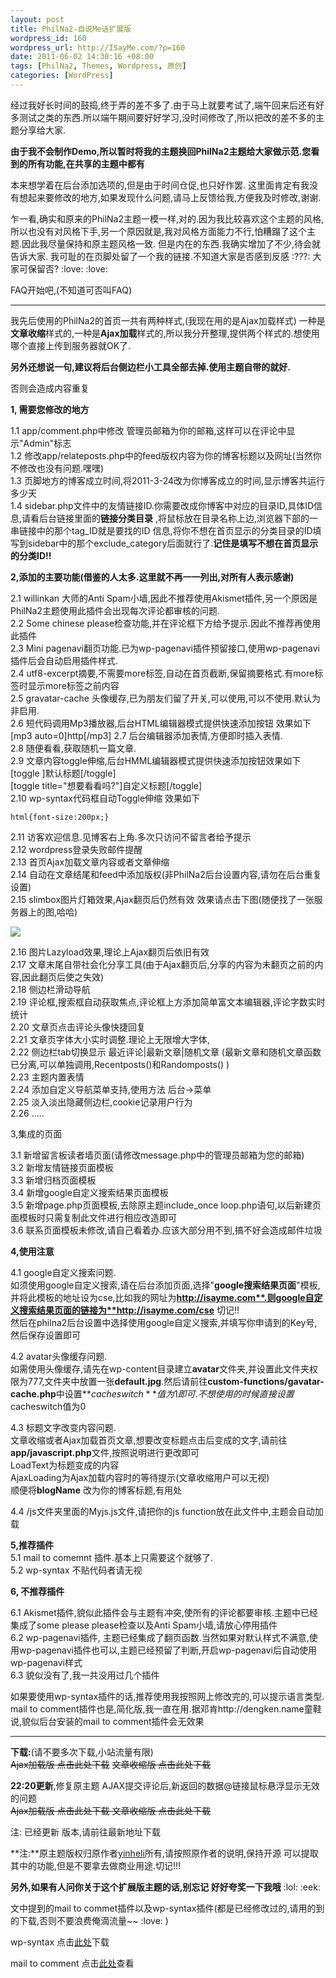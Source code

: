 ```yaml
--- 
layout: post
title: PhilNa2-自说Me话扩展版
wordpress_id: 160
wordpress_url: http://ISayMe.com/?p=160
date: 2011-06-02 14:30:16 +08:00
tags: [PhilNa2, Themes, Wordpress, 原创]
categories: [WordPress]
---
```

经过我好长时间的鼓捣,终于弄的差不多了.由于马上就要考试了,端午回来后还有好多测试之类的东西.所以端午期间要好好学习,没时间修改了,所以把改的差不多的主题分享给大家.

**由于我不会制作Demo,所以暂时将我的主题换回PhilNa2主题给大家做示范.您看到的所有功能,在共享的主题中都有**

本来想学着在后台添加选项的,但是由于时间仓促,也只好作罢.
这里面肯定有我没有想起来要修改的地方,如果发现什么问题,请马上反馈给我,方便我及时修改,谢谢.

乍一看,确实和原来的PhilNa2主题一模一样,对的.因为我比较喜欢这个主题的风格,所以也没有对风格下手,另一个原因就是,我对风格方面能力不行,怕糟蹋了这个主题.因此我尽量保持和原主题风格一致.
但是内在的东西.我确实增加了不少,待会就告诉大家.
我可耻的在页脚处留了一个我的链接.不知道大家是否感到反感 :???: 大家可保留否? :love:  :love:

FAQ开始吧,(不知道可否叫FAQ)

***
我先后使用的PhilNa2的首页一共有两种样式,(我现在用的是Ajax加载样式)
一种是**文章收缩**样式的,一种是**Ajax加载**样式的,所以我分开整理,提供两个样式的.想使用哪个直接上传到服务器就OK了.

**另外还想说一句,建议将后台侧边栏小工具全部去掉.使用主题自带的就好.**

否则会造成内容重复

**1, 需要您修改的地方**

1.1 app/comment.php中修改 管理员邮箱为你的邮箱,这样可以在评论中显示"Admin"标志  
1.2 修改app/relateposts.php中的feed版权内容为你的博客标题以及网址(当然你不修改也没有问题.嘿嘿)  
1.3 页脚地方的博客成立时间,将2011-3-24改为你博客成立的时间,显示博客共运行多少天  
1.4 sidebar.php文件中的友情链接ID.你需要改成你博客中对应的目录ID,具体ID信息,请看后台链接里面的**链接分类目录**   ,将鼠标放在目录名称上边,浏览器下部的一串链接中的那个tag\_ID就是要找的ID 信息,将你不想在首页显示的分类目录的ID填写到sidebar中的那个exclude\_category后面就行了.**记住是填写不想在首页显示的分类ID!!**

**2,添加的主要功能(借鉴的人太多.这里就不再一一列出,对所有人表示感谢)**

2.1 willinkan 大师的Anti Spam小墙,因此不推荐使用Akismet插件,另一个原因是PhilNa2主题使用此插件会出现每次评论都审核的问题.  
2.2 Some chinese please检查功能,并在评论框下方给予提示.因此不推荐再使用此插件  
2.3 Mini pagenavi翻页功能.已为wp-pagenavi插件预留接口,使用wp-pagenavi插件后会自动启用插件样式.  
2.4 utf8-excerpt摘要,不需要more标签,自动在首页截断,保留摘要格式.有more标签时显示more标签之前内容  
2.5 gravatar-cache 头像缓存,已为朋友们留了开关,可以使用,可以不使用.默认为非启用.  
2.6 短代码调用Mp3播放器,后台HTML编辑器模式提供快速添加按钮 效果如下  
[mp3 auto=0]http[/mp3]
2.7 后台编辑器添加表情,方便即时插入表情.  
2.8 随便看看,获取随机一篇文章.  
2.9 文章内容toggle伸缩,后台HMML编辑器模式提供快速添加按钮效果如下  
[toggle ]默认标题[/toggle]  
[toggle title="想要看看吗?"]自定义标题[/toggle]  
2.10 wp-syntax代码框自动Toggle伸缩 效果如下  
    
    html{font-size:200px;}
2.11 访客欢迎信息.见博客右上角.多次只访问不留言者给予提示  
2.12 wordpress登录失败邮件提醒  
2.13 首页Ajax加载文章内容或者文章伸缩  
2.14 自动在文章结尾和feed中添加版权(非PhilNa2后台设置内容,请勿在后台重复设置)  
2.15 slimbox图片灯箱效果,Ajax翻页后仍然有效 效果请点击下图(随便找了一张服务器上的图,哈哈)  

[![](http://isayme.com/wp-content/uploads/2011/05/13-1.png)](http://isayme.com/wp-content/uploads/2011/05/13-1.png)

2.16 图片Lazyload效果,理论上Ajax翻页后依旧有效  
2.17 文章末尾自带社会化分享工具(由于Ajax翻页后,分享的内容为未翻页之前的内容,因此翻页后使之失效)  
2.18 侧边栏滑动导航  
2.19 评论框,搜索框自动获取焦点,评论框上方添加简单富文本编辑器,评论字数实时统计  
2.20 文章页点击评论头像快捷回复  
2.21 文章页字体大小实时调整.理论上无限增大字体,  
2.22 侧边栏tab切换显示 最近评论|最新文章|随机文章 (最新文章和随机文章函数已分离,可以单独调用,Recentposts()和Randomposts() )  
2.23 主题内置表情  
2.24 添加自定义导航菜单支持,使用方法 后台-&gt;菜单  
2.25 淡入淡出隐藏侧边栏,cookie记录用户行为  
2.26 .....

3,集成的页面

3.1 新增留言板读者墙页面(请修改message.php中的管理员邮箱为您的邮箱)  
3.2 新增友情链接页面模板  
3.3 新增归档页面模板   
3.4 新增google自定义搜索结果页面模板   
3.5 新增page.php页面模板,去除原主题include_once loop.php语句,以后新建页面模板时只需复制此文件进行相应改造即可    
3.6 联系页面模板未修改,请自己看着办.应该大部分用不到,搞不好会造成邮件垃圾

**4,使用注意**

4.1 google自定义搜索问题.    
如须使用google自定义搜索,请在后台添加页面,选择"**google搜索结果页面**"模板,并将此模板的地址设为cse,比如我的网址为**http://isayme.com**.则google自定义搜索结果页面的链接为**http://isayme.com/cse** 切记!!  
然后在philna2后台设置中选择使用google自定义搜索,并填写你申请到的Key号,然后保存设置即可

4.2 avatar头像缓存问题.    
如需使用头像缓存,请先在wp-content目录建立**avatar**文件夹,并设置此文件夹权限为777,文件夹中放置一张**default.jpg**.然后请前往**custom-functions/gavatar-cache.php**中设置**$cacheswitch**值为1即可.  
不想使用的时候直接设置$cacheswitch值为0

4.3 标题文字改变内容问题.    
文章收缩或者Ajax加载首页文章,想要改变标题点击后变成的文字,请前往**app/javascript.php**文件,按照说明进行更改即可  
LoadText为标题变成的内容  
AjaxLoading为Ajax加载内容时的等待提示(文章收缩用户可以无视)  
顺便将**blogName** 改为你的博客标题,有用处

4.4 /js文件夹里面的Myjs.js文件,请把你的js function放在此文件中,主题会自动加载

**5,推荐插件**    
5.1 mail to comemnt 插件.基本上只需要这个就够了.   
5.2 wp-syntax 不贴代码者请无视

**6, 不推荐插件**

6.1 Akismet插件,貌似此插件会与主题有冲突,使所有的评论都要审核.主题中已经集成了some please please检查以及Anti Spam小墙,请放心停用插件   
6.2 wp-pagenavi插件, 主题已经集成了翻页函数.当然如果对默认样式不满意,使用wp-pagenavi插件也可以,主题已经预留了判断,开启wp-pagenavi后自动使用wp-pagenavi样式    
6.3 貌似没有了,我一共没用过几个插件

如果要使用wp-syntax插件的话,推荐使用我按照网上修改完的,可以提示语言类型.
mail to comment插件也是,简化版,我一直在用.据邓肯http://dengken.name童鞋说,貌似后台安装的mail to comment插件会无效果

****
**下载:**(请不要多次下载,小站流量有限)  
<del datetime="2011-06-02T14:20:11+00:00">Ajax加载版 点击此处下载</del>
<del datetime="2011-06-02T14:20:11+00:00">文章收缩版 点击此处下载</del>

**22:20更新**,修复原主题 AJAX提交评论后,新返回的数据@链接鼠标悬浮显示无效的问题  
<del datetime="2011-06-16T15:59:45+00:00">Ajax加载版 点击此处下载
文章收缩版 点击此处下载</del>

注: 已经更新 版本,请前往最新地址下载

**注:**原主题版权归原作者[yinheli](http://philna.com)所有,请按照原作者的说明,保持开源
可以提取其中的功能,但是不要拿去做商业用途.切记!!!

**另外,如果有人问你关于这个扩展版主题的话,别忘记 好好夸奖一下我哦** :lol:  :eek: 

文中提到的mail to commet插件以及wp-syntax插件(都是已经修改过的,请用的到的下载,否则不要浪费俺滴流量~~ :love: ) 

wp-syntax 点击[此处](http://isayme.com/wp-content/uploads/2011/06/wp-syntax.zip)下载
 
mail to comment 点击[此处](http://isayme.com/2011/03/6-how-a-reply-notification-email/)查看
